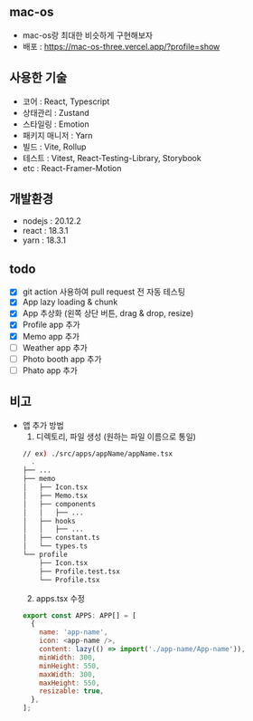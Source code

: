 ## mac-os

- mac-os랑 최대한 비슷하게 구현해보자
- 배포 : https://mac-os-three.vercel.app/?profile=show

## 사용한 기술

- 코어 : React, Typescript
- 상태관리 : Zustand
- 스타일링 : Emotion
- 패키지 매니저 : Yarn
- 빌드 : Vite, Rollup
- 테스트 : Vitest, React-Testing-Library, Storybook
- etc : React-Framer-Motion

## 개발환경

- nodejs : 20.12.2
- react : 18.3.1
- yarn : 18.3.1

## todo

- [x] git action 사용하여 pull request 전 자동 테스팅
- [x] App lazy loading & chunk
- [x] App 추상화 (왼쪽 상단 버튼, drag & drop, resize)
- [x] Profile app 추가
- [x] Memo app 추가
- [ ] Weather app 추가
- [ ] Photo booth app 추가
- [ ] Phato app 추가

## 비고

- 앱 추가 방법
  1. 디렉토리, 파일 생성 (원하는 파일 이름으로 통일)
  ```bash
  // ex) ./src/apps/appName/appName.tsx
    .
  ├── ...
  ├── memo
  │   ├── Icon.tsx
  │   ├── Memo.tsx
  │   ├── components
  │   │   ├── ...
  │   ├── hooks
  │   │   ├── ...
  │   ├── constant.ts
  │   └── types.ts
  └── profile
      ├── Icon.tsx
      ├── Profile.test.tsx
      └── Profile.tsx
  ```
  2. apps.tsx 수정
  ```js
  export const APPS: APP[] = [
    {
      name: 'app-name',
      icon: <app-name />,
      content: lazy(() => import('./app-name/App-name')),
      minWidth: 300,
      minHeight: 550,
      maxWidth: 300,
      maxHeight: 550,
      resizable: true,
    },
  ];
  ```
